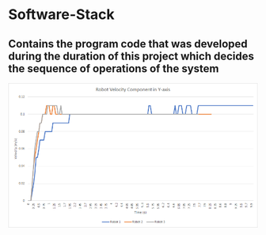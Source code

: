 # Software-Stack
##  Contains the program code that was developed during the duration of this project which decides the sequence of operations of the system 
![Plots](https://github.com/Collaborative-AMRs/Software-Stack/blob/main/Measurements/1.png)
